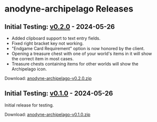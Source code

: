 # anodyne-archipelago Releases

## Initial Testing: [v0.2.0](https://code.fourisland.com/anodyne-archipelago/tag/?h=v0.2.0) - 2024-05-26

- Added clipboard support to text entry fields.
- Fixed right bracket key not working.
- "Endgame Card Requirement" option is now honored by the client.
- Opening a treasure chest with one of your world's items in it will show the
  correct item in most cases.
- Treasure chests containing items for other worlds will show the Archipelago
  icon.

Download:
[anodyne-archipelago-v0.2.0.zip](https://files.fourisland.com/releases/anodyne-archipelago/anodyne-archipelago-v0.2.0.zip)

## Initial Testing: [v0.1.0](https://code.fourisland.com/anodyne-archipelago/tag/?h=v0.1.0) - 2024-05-26

Initial release for testing.

Download:
[anodyne-archipelago-v0.1.0.zip](https://files.fourisland.com/releases/anodyne-archipelago/anodyne-archipelago-v0.1.0.zip)
